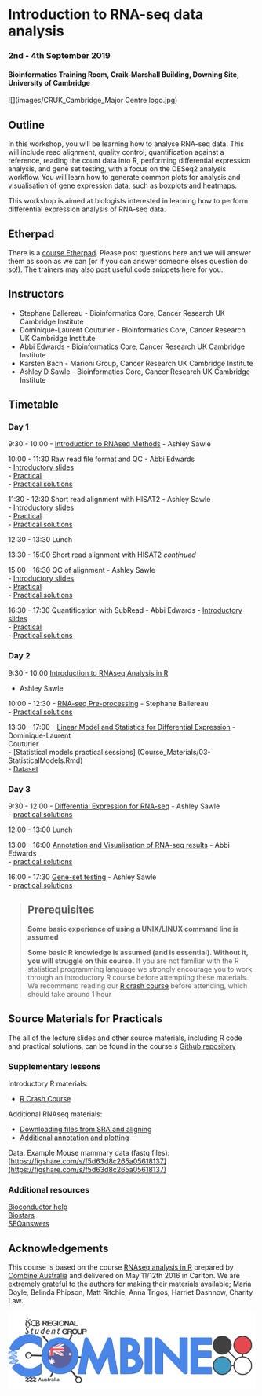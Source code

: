 # Introduction to RNA-seq data analysis 
### 2nd - 4th September 2019
#### Bioinformatics Training Room, Craik-Marshall Building, Downing Site, University of Cambridge

![](images/CRUK_Cambridge_Major Centre logo.jpg)

## Outline

In this workshop, you will be learning how to analyse RNA-seq data.  This will
include read alignment, quality control, quantification against a reference,
reading the count data into R, performing differential expression analysis, and
gene set testing, with a focus on the DESeq2 analysis workflow. You will learn
how to generate common plots for analysis and visualisation of gene expression
data, such as boxplots and heatmaps. 

This workshop is aimed at biologists interested in learning how to perform
differential expression analysis of RNA-seq data. 

## Etherpad

There is a [course
Etherpad](https://etherpad.wikimedia.org/p/RNAseq_UoC_September2019). Please post
questions here and we will answer them as soon as we can (or if you can answer
someone elses question do so!). The trainers may also post useful code snippets
here for you.

## Instructors

* Stephane Ballereau - Bioinformatics Core, Cancer Research UK Cambridge Institute
* Dominique-Laurent Couturier - Bioinformatics Core, Cancer Research UK Cambridge Institute 
* Abbi Edwards - Bioinformatics Core, Cancer Research UK Cambridge Institute
* Karsten Bach - Marioni Group, Cancer Research UK Cambridge Institute
* Ashley D Sawle - Bioinformatics Core, Cancer Research UK Cambridge Institute

## Timetable

### Day 1

9:30 - 10:00 - [Introduction to RNAseq
Methods](html/A_Introduction_to_RNAseq_Methods.html) - Ashley Sawle

10:00 - 11:30 Raw read file format and QC - Abbi Edwards  
    - [Introductory slides](html/B_FastQC.html)  
    - [Practical](html/B_FastQC_practical.html)  
    - [Practical solutions](html/B_FastQC_practical.Solutions.html)  

11:30 - 12:30 Short read alignment with HISAT2 - Ashley Sawle  
    - [Introductory slides](html/C_Alignment_with_HISAT2.html)  
    - [Practical](html/C_Alignment_with_HISAT2_practical.html)  
    - [Practical solutions](html/C_Alignment_with_HISAT2.Solutions.html)  

12:30 - 13:30 Lunch

13:30 - 15:00 Short read alignment with HISAT2 _continued_

15:00 - 16:30 QC of alignment - Ashley Sawle  
    - [Introductory slides](html/D_QC_of_aligned_reads.html)  
    - [Practical](html/D_QC_of_aligned_reads_practical.html)  
    - [Practical solutions](html/D_QC_of_aligned_reads.Solutions.html)  

16:30 - 17:30 Quantification with SubRead - Abbi Edwards
    - [Introductory slides](html/E_Read_Counts_with_Subread.html)  
    - [Practical](html/E_Read_Counts_with_Subread.practical.html)  
    - [Practical solutions](html/E_Read_Counts_with_Subread.Solutions.html)  

### Day 2

9:30 - 10:00  [Introduction to RNAseq Analysis in R](html/01_Introduction_to_RNAseq_Analysis.html)
 - Ashley Sawle

10:00 - 12:30 - [RNA-seq Pre-processing](html/02_Preprocessing_Data.html) -
Stephane Ballereau  
    - [Practical solutions](html/02_Preprocessing_Data.Solutions.html)  

13:30 - 17:00 - [Linear Model and Statistics for Differential
Expression](slides/StatisticalModels-20190328.pdf) - Dominique-Laurent  
Couturier  
    - [Statistical models practical sessions] (Course_Materials/03-StatisticalModels.Rmd)  
    - [Dataset](Course_Materials/data/03-microarrays.csv)
 
### Day 3

9:30 - 12:00 - [Differential Expression for
RNA-seq](html/04_DE_analysis_with_DESeq2.html) - Ashley Sawle   
    - [practical solutions](html/04_DE_analysis.Solutions.html)

12:00 - 13:00 Lunch

13:00 - 16:00 [Annotation and Visualisation of RNA-seq
results](html/05_Annotation_and_Visualisation.html) - Abbi Edwards  
    - [practical 
solutions](html/05_Annotation_and_Visualisation.Solutions.html)

16:00 - 17:30 [Gene-set testing](html/06_Gene_set_testing.html) - Ashley Sawle  
    - [practical solutions](html/06_Gene_set_testing.Solutions.html)

> ## Prerequisites
>
> __**Some basic experience of using a UNIX/LINUX command line is assumed**__
> 
> __**Some basic R knowledge is assumed (and is essential). Without it, you
> will struggle on this course.**__ 
> If you are not familiar with the R statistical programming language we
> strongly encourage you to work through an introductory R course before
> attempting these materials.
> We recommend reading our [R crash 
course](https://bioinformatics-core-shared-training.github.io/r-crash-course/)
> before attending, which should take around 1 hour
>

## Source Materials for Practicals

The all of the lecture slides and other source materials, including R code and 
practical solutions, can be found in the course's [Github 
repository](https://github.com/bioinformatics-core-shared-training/RNAseq_September_2019)

### Supplementary lessons

Introductory R materials:

- [R Crash Course](https://bioinformatics-core-shared-training.github.io/r-crash-course/)

Additional RNAseq materials:

- [Downloading files from SRA and aligning](Supplementary_Materials/S1_Getting_raw_reads_from_SRA.html)
- [Additional annotation and plotting](Supplementary_Materials/S3_Annotation_and_Visualisation.html)

Data: Example Mouse mammary data (fastq files): 
	[https://figshare.com/s/f5d63d8c265a05618137](https://figshare.com/s/f5d63d8c265a05618137)

### Additional resources

[Bioconductor help](https://www.bioconductor.org/help/)  
[Biostars](https://www.biostars.org/)  
[SEQanswers](http://seqanswers.com/)  

## Acknowledgements

This course is based on the course [RNAseq analysis in R](http://combine-australia.github.io/2016-05-11-RNAseq/) prepared by [Combine Australia](https://combine.org.au/) and delivered on May 11/12th 2016 in Carlton. We are extremely grateful to the authors for making their materials available; Maria Doyle, Belinda Phipson, Matt Ritchie, Anna Trigos, Harriet Dashnow, Charity Law.

![](images/combine_banner_small.png)
